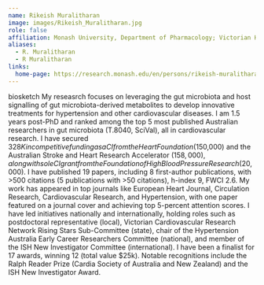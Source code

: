 ```yaml
---
name: Rikeish Muralitharan
image: images/Rikeish_Muralitharan.jpg
role: false
affiliation: Monash University, Department of Pharmacology; Victorian Heart Institute
aliases:
  - R. Muralitharan
  - R Muralitharan
links:
  home-page: https://research.monash.edu/en/persons/rikeish-muralitharan
---
```


biosketch
My reseasrch focuses on leveraging the gut microbiota and host signalling of gut microbiota-derived metabolites to develop innovative treatments for hypertension and other cardiovascular diseases. I am 1.5 years post-PhD and ranked among the top 5 most published Australian researchers in gut microbiota (T.8040, SciVal), all in cardiovascular research. I have secured $328K in competitive funding as a CI from the Heart Foundation ($150,000) and the Australian Stroke and Heart Research Accelerator ($158,000), along with sole CI grant from the Foundation of High Blood Pressure Research ($20,000). I have published 19 papers, including 8 first-author publications, with >500 citations (5 publications with >50 citations), h-index 9, FWCI 2.6. My work has appeared in top journals like European Heart Journal, Circulation Research, Cardiovascular Research, and Hypertension, with one paper featured on a journal cover and achieving top 5-percent attention scores. I have led initiatives nationally and internationally, holding roles such as postdoctoral representative (local), Victorian Cardiovascular Research Network Rising Stars Sub-Committee (state), chair of the Hypertension Australia Early Career Researchers Committee (national), and member of the ISH New Investigator Committee (international). I have been a finalist for 17 awards, winning 12 (total value $25k). Notable recognitions include the Ralph Reader Prize (Cardia Society of Australia and New Zealand) and the ISH New Investigator Award. 


